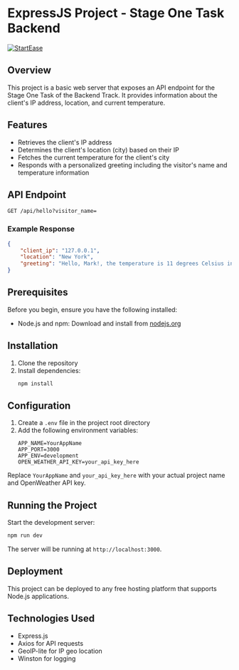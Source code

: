 # ExpressJS Project - Stage One Task Backend

[![StartEase](https://img.shields.io/badge/Generated%20by-StartEase-blue)](https://github.com/JC-Coder/startease)

## Overview

This project is a basic web server that exposes an API endpoint for the Stage One Task of the Backend Track. It provides information about the client's IP address, location, and current temperature.

## Features

-   Retrieves the client's IP address
-   Determines the client's location (city) based on their IP
-   Fetches the current temperature for the client's city
-   Responds with a personalized greeting including the visitor's name and temperature information

## API Endpoint

```
GET /api/hello?visitor_name=
```

### Example Response

```json
{
    "client_ip": "127.0.0.1",
    "location": "New York",
    "greeting": "Hello, Mark!, the temperature is 11 degrees Celsius in New York"
}
```

## Prerequisites

Before you begin, ensure you have the following installed:

-   Node.js and npm: Download and install from [nodejs.org](https://nodejs.org)

## Installation

1. Clone the repository
2. Install dependencies:
    ```bash
    npm install
    ```

## Configuration

1. Create a `.env` file in the project root directory
2. Add the following environment variables:
    ```
    APP_NAME=YourAppName
    APP_PORT=3000
    APP_ENV=development
    OPEN_WEATHER_API_KEY=your_api_key_here
    ```

Replace `YourAppName` and `your_api_key_here` with your actual project name and OpenWeather API key.

## Running the Project

Start the development server:

```bash
npm run dev
```

The server will be running at `http://localhost:3000`.

## Deployment

This project can be deployed to any free hosting platform that supports Node.js applications.

## Technologies Used

-   Express.js
-   Axios for API requests
-   GeoIP-lite for IP geo location
-   Winston for logging
